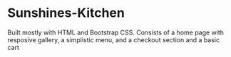 # Sunshines-Kitchen

Built mostly with HTML and Bootstrap CSS.
Consists of a home page with resposive gallery, a simplistic menu, and a checkout section and a basic cart
